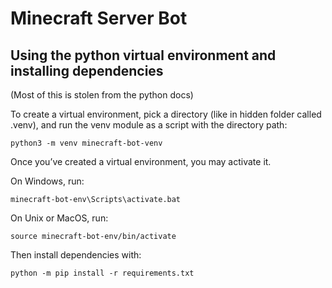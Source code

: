 # Minecraft Server Bot

## Using the python virtual environment and installing dependencies

(Most of this is stolen from the python docs)

To create a virtual environment, pick a directory (like in hidden folder called .venv), and run the venv module as a script with the directory path:

`python3 -m venv minecraft-bot-venv`

Once you’ve created a virtual environment, you may activate it.

On Windows, run:

`minecraft-bot-env\Scripts\activate.bat`

On Unix or MacOS, run:

`source minecraft-bot-env/bin/activate`

Then install dependencies with:

`python -m pip install -r requirements.txt`